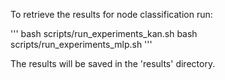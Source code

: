 To retrieve the results for node classification run:

'''
bash scripts/run_experiments_kan.sh
bash scripts/run_experiments_mlp.sh
'''

The results will be saved in the 'results' directory.
